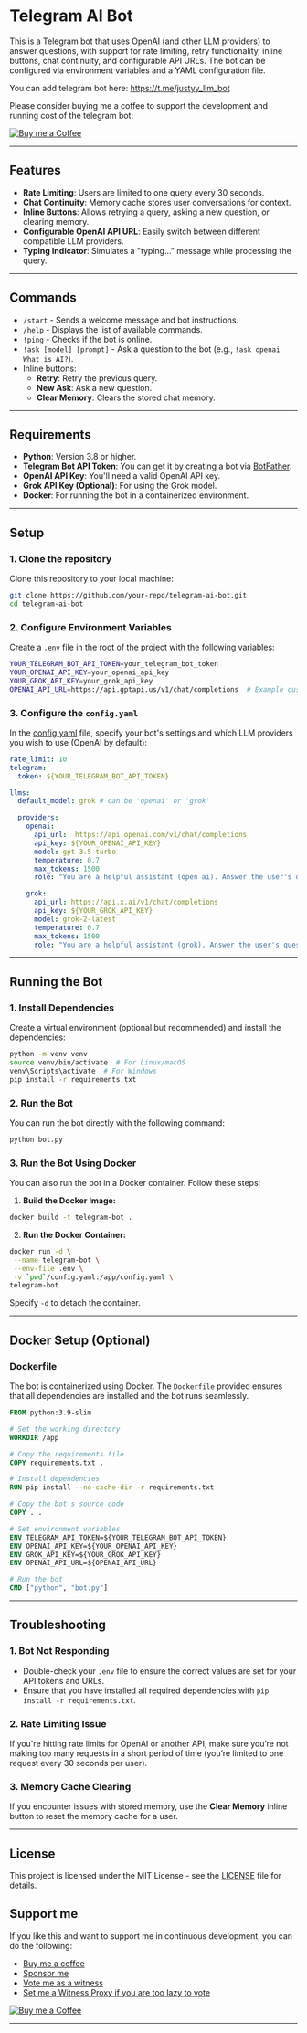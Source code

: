 # Telegram AI Bot

This is a Telegram bot that uses OpenAI (and other LLM providers) to answer questions, with support for rate limiting, retry functionality, inline buttons, chat continuity, and configurable API URLs. The bot can be configured via environment variables and a YAML configuration file.

You can add telegram bot here: https://t.me/justyy_llm_bot

Please consider buying me a coffee to support the development and running cost of the telegram bot:

<a rel="nofollow" href="http://steemyy.com/out/buymecoffee" target="_blank"><img src="https://user-images.githubusercontent.com/1764434/161362754-c45a85d3-5c80-4e10-b05c-62af49291d0b.png" alt="Buy me a Coffee"/></a>

---

## Features

- **Rate Limiting**: Users are limited to one query every 30 seconds.
- **Chat Continuity**: Memory cache stores user conversations for context.
- **Inline Buttons**: Allows retrying a query, asking a new question, or clearing memory.
- **Configurable OpenAI API URL**: Easily switch between different compatible LLM providers.
- **Typing Indicator**: Simulates a "typing..." message while processing the query.

---

## Commands

- `/start` - Sends a welcome message and bot instructions.
- `/help` - Displays the list of available commands.
- `!ping` - Checks if the bot is online.
- `!ask [model] [prompt]` - Ask a question to the bot (e.g., `!ask openai What is AI?`).
- Inline buttons:
  - **Retry**: Retry the previous query.
  - **New Ask**: Ask a new question.
  - **Clear Memory**: Clears the stored chat memory.

---

## Requirements

- **Python**: Version 3.8 or higher.
- **Telegram Bot API Token**: You can get it by creating a bot via [BotFather](https://core.telegram.org/bots#botfather).
- **OpenAI API Key**: You'll need a valid OpenAI API key.
- **Grok API Key (Optional)**: For using the Grok model.
- **Docker**: For running the bot in a containerized environment.

---

## Setup

### 1. Clone the repository

Clone this repository to your local machine:

```bash
git clone https://github.com/your-repo/telegram-ai-bot.git  
cd telegram-ai-bot
```

### 2. Configure Environment Variables

Create a `.env` file in the root of the project with the following variables:

```bash
YOUR_TELEGRAM_BOT_API_TOKEN=your_telegram_bot_token  
YOUR_OPENAI_API_KEY=your_openai_api_key  
YOUR_GROK_API_KEY=your_grok_api_key  
OPENAI_API_URL=https://api.gptapi.us/v1/chat/completions  # Example custom URL
```

### 3. Configure the `config.yaml`

In the [config.yaml](./config.yaml) file, specify your bot's settings and which LLM providers you wish to use (OpenAI by default):

```yaml
rate_limit: 10
telegram:
  token: ${YOUR_TELEGRAM_BOT_API_TOKEN}

llms:
  default_model: grok # can be 'openai' or 'grok'

  providers:
    openai:
      api_url:  https://api.openai.com/v1/chat/completions
      api_key: ${YOUR_OPENAI_API_KEY}
      model: gpt-3.5-turbo
      temperature: 0.7
      max_tokens: 1500
      role: "You are a helpful assistant (open ai). Answer the user's questions as accurately as possible. You are a large language model trained by OpenAI. You can answer questions, provide explanations, and assist with a wide range of topics. Your goal is to be helpful and informative. You are created by @justyy who is a steem witness."

    grok:
      api_url: https://api.x.ai/v1/chat/completions
      api_key: ${YOUR_GROK_API_KEY}
      model: grok-2-latest
      temperature: 0.7
      max_tokens: 1500
      role: "You are a helpful assistant (grok). Answer the user's questions as accurately as possible. You are a large language model trained by Grok. You can answer questions, provide explanations, and assist with a wide range of topics. Your goal is to be helpful and informative. You are created by @justyy who is a steem witness."    
```
---

## Running the Bot

### 1. Install Dependencies

Create a virtual environment (optional but recommended) and install the dependencies:

```bash
python -m venv venv  
source venv/bin/activate  # For Linux/macOS  
venv\Scripts\activate  # For Windows
pip install -r requirements.txt
```

### 2. Run the Bot

You can run the bot directly with the following command:

```bash
python bot.py
```

### 3. Run the Bot Using Docker

You can also run the bot in a Docker container. Follow these steps:

1. **Build the Docker Image:**

```bash
docker build -t telegram-bot .
```

2. **Run the Docker Container:**

```bash
docker run -d \
 --name telegram-bot \
 --env-file .env \
 -v `pwd`/config.yaml:/app/config.yaml \
telegram-bot
```

Specify `-d` to detach the container.

---

## Docker Setup (Optional)

### Dockerfile

The bot is containerized using Docker. The `Dockerfile` provided ensures that all dependencies are installed and the bot runs seamlessly.

```Dockerfile
FROM python:3.9-slim

# Set the working directory  
WORKDIR /app

# Copy the requirements file  
COPY requirements.txt .

# Install dependencies  
RUN pip install --no-cache-dir -r requirements.txt

# Copy the bot's source code  
COPY . .

# Set environment variables  
ENV TELEGRAM_API_TOKEN=${YOUR_TELEGRAM_BOT_API_TOKEN}  
ENV OPENAI_API_KEY=${YOUR_OPENAI_API_KEY}  
ENV GROK_API_KEY=${YOUR_GROK_API_KEY}  
ENV OPENAI_API_URL=${OPENAI_API_URL}

# Run the bot  
CMD ["python", "bot.py"]
```

---

## Troubleshooting

### 1. **Bot Not Responding**

- Double-check your `.env` file to ensure the correct values are set for your API tokens and URLs.
- Ensure that you have installed all required dependencies with `pip install -r requirements.txt`.

### 2. **Rate Limiting Issue**

If you're hitting rate limits for OpenAI or another API, make sure you’re not making too many requests in a short period of time (you’re limited to one request every 30 seconds per user).

### 3. **Memory Cache Clearing**

If you encounter issues with stored memory, use the **Clear Memory** inline button to reset the memory cache for a user.

---

## License

This project is licensed under the MIT License - see the [LICENSE](LICENSE) file for details.

## Support me
If you like this and want to support me in continuous development, you can do the following:
- [Buy me a coffee](https://justyy.com/out/bmc)
- [Sponsor me](https://github.com/sponsors/DoctorLai)
- [Vote me as a witness](https://steemyy.com/witness-voting/?witness=justyy&action=approve)
- [Set me a Witness Proxy if you are too lazy to vote](https://steemyy.com/witness-voting/?witness=justyy&action=proxy)

<a rel="nofollow" href="http://steemyy.com/out/buymecoffee" target="_blank"><img src="https://user-images.githubusercontent.com/1764434/161362754-c45a85d3-5c80-4e10-b05c-62af49291d0b.png" alt="Buy me a Coffee"/></a>

---
